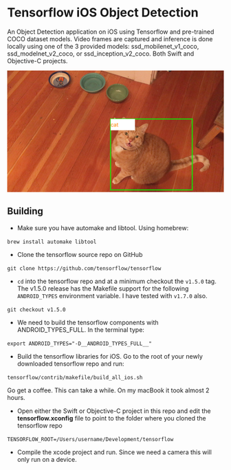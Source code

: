 # Tensorflow iOS Object Detection

An Object Detection application on iOS using Tensorflow and pre-trained COCO dataset models.  Video frames are captured and inference is done locally using one of the 3 provided models: ssd_mobilenet_v1_coco, ssd_modelnet_v2_coco, or ssd_inception_v2_coco.  Both Swift and Objective-C projects.

![cat image](images/cat.png)

## Building

* Make sure you have automake and libtool.  Using homebrew:

`brew install automake libtool`


* Clone the tensorflow source repo on GitHub

`git clone https://github.com/tensorflow/tensorflow`


* `cd` into the tensorflow repo and at a minimum checkout the `v1.5.0` tag.  The v1.5.0 release has the Makefile support for the following `ANDROID_TYPES` environment variable.  I have tested with `v1.7.0` also.

`git checkout v1.5.0`


* We need to build the tensorflow components with ANDROID_TYPES_FULL.  In the terminal type:

`export ANDROID_TYPES="-D__ANDROID_TYPES_FULL__"`


* Build the tensorflow libraries for iOS.  Go to the root of your newly downloaded tensorflow repo and run:

`tensorflow/contrib/makefile/build_all_ios.sh`

Go get a coffee. This can take a while.  On my macBook it took almost 2 hours.


* Open either the Swift or Objective-C project in this repo and edit the **tensorflow.xconfig** file to point to the folder where you cloned the tensorflow repo

`TENSORFLOW_ROOT=/Users/username/Development/tensorflow`


* Compile the xcode project and run. Since we need a camera this will only run on a device.
